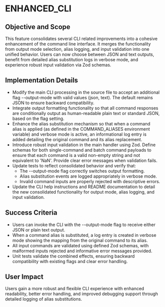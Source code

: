# ENHANCED_CLI

## Objective and Scope
This feature consolidates several CLI related improvements into a cohesive enhancement of the command line interface. It merges the functionality from output mode selection, alias logging, and input validation into one unified behavior. Users can now choose between JSON and text outputs, benefit from detailed alias substitution logs in verbose mode, and experience robust input validation via Zod schemas.

## Implementation Details
- Modify the main CLI processing in the source file to accept an additional flag --output-mode with valid values (json, text). The default remains JSON to ensure backward compatibility.
- Integrate output formatting functionality so that all command responses are conditionally output as human-readable plain text or standard JSON, based on the flag setting.
- Enhance the alias substitution mechanism so that when a command alias is applied (as defined in the COMMAND_ALIASES environment variable) and verbose mode is active, an informational log entry is added detailing the original command and its alias replacement.
- Introduce robust input validation in the main handler using Zod. Define schemas for both single-command and batch command payloads to ensure that each command is a valid non-empty string and not equivalent to 'NaN'. Provide clear error messages when validation fails.
- Update tests to reflect consolidated behavior and verify that:
   - The --output-mode flag correctly switches output formatting.
   - Alias substitution events are logged appropriately in verbose mode.
   - Invalid command inputs are properly rejected with descriptive errors.
- Update the CLI help instructions and README documentation to detail the new consolidated functionality for output mode, alias logging, and input validation.

## Success Criteria
- Users can invoke the CLI with the --output-mode flag to receive either JSON or plain text output.
- When a command alias is substituted, a log entry is created in verbose mode showing the mapping from the original command to its alias.
- All input commands are validated using defined Zod schemas, with malformed inputs rejected and informative error messages provided.
- Unit tests validate the combined effects, ensuring backward compatibility with existing flags and clear error handling.

## User Impact
Users gain a more robust and flexible CLI experience with enhanced readability, better error handling, and improved debugging support through detailed logging of alias substitutions.